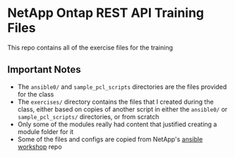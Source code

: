 # NetApp Ontap REST API Training Files

This repo contains all of the exercise files for the training

## Important Notes

- The `ansible0/` and `sample_pcl_scripts` directories are the files provided for the class
- The `exercises/` directory contains the files that I created during the class, either based on copies of another script in either the `ansible0/` or `sample_pcl_scripts/` directories, or from scratch
- Only some of the modules really had content that justified creating a module folder for it
- Some of the files and configs are copied from NetApp's [ansible workshop]("https://github.com/netapp-devops/ansible") repo
